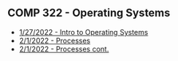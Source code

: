 ## COMP 322 - Operating Systems
- [1/27/2022 - Intro to Operating Systems](notes/1-27.html)
- [2/1/2022 - Processes](notes/2-1.html)
- [2/1/2022 - Processes cont.](notes/2-3.html)